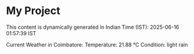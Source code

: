 # My Project

This content is dynamically generated in Indian Time (IST): 2025-06-16 01:57:39 IST


Current Weather in Coimbatore:
Temperature: 21.88 °C
Condition: light rain
